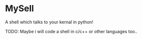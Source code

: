 # MySell

A shell which talks to your kernal in python!

TODO:
Maybe i will code a shell in c/c++ or other languages too..
